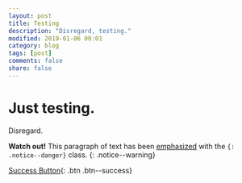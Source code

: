 ```yaml
---
layout: post
title: Testing
description: "Disregard, testing."
modified: 2019-01-06 00:01
category: blog
tags: [post]
comments: false
share: false
---
```


# Just testing.  

Disregard.

**Watch out!** This paragraph of text has been [emphasized](#) with the `{: .notice--danger}` class.
{: .notice--warning}

[Success Button](#){: .btn .btn--success}
